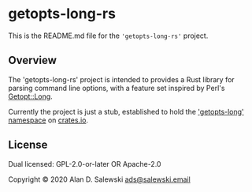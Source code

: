 # getopts-long-rs

This is the README.md file for the `'getopts-long-rs'` project.

## Overview

The 'getopts-long-rs' project is intended to provides a Rust library for
parsing command line options, with a feature set inspired by Perl's
[Getopt::Long](https://metacpan.org/pod/Getopt::Long).

Currently the project is just a stub, established to hold the ['getopts-long'
namespace](https://crates.io/crates/getopts-long) on
[crates.io](https://crates.io/).


## License

Dual licensed: GPL-2.0-or-later OR Apache-2.0

Copyright © 2020 Alan D. Salewski <ads@salewski.email>


[BUGS]:         https://github.com/salewski/getopts-long-rs/blob/master/BUGS
[COPYING]:      https://github.com/salewski/getopts-long-rs/blob/master/COPYING
[HACKING]:      https://github.com/salewski/getopts-long-rs/blob/master/HACKING
[INSTALL]:      https://github.com/salewski/getopts-long-rs/blob/master/INSTALL
[NEWS]:         https://github.com/salewski/getopts-long-rs/blob/master/NEWS

